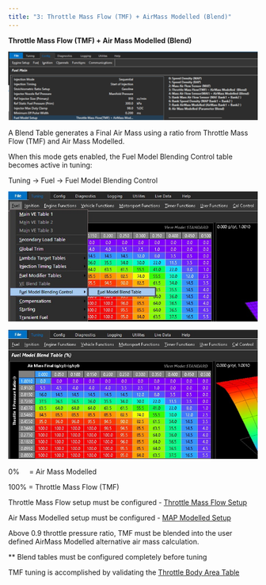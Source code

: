 ```yaml
---
title: "3: Throttle Mass Flow (TMF) + AirMass Modelled (Blend)"
---
```


**Throttle Mass Flow (TMF) + Air Mass Modelled (Blend)**


![Image](</img/Untitled272.png>)


A Blend Table generates a Final Air Mass using a ratio from Throttle Mass Flow (TMF) and Air Mass Modelled.


When this mode gets enabled, the Fuel Model Blending Control table becomes active in tuning: &nbsp;


Tuning -\> Fuel -\> Fuel Model Blending Control


![Image](</img/Config Fuel15.jpg>)


![Image](</img/Config Fuel16.jpg>)


&#48;% &nbsp; &nbsp; = Air Mass Modelled

&#49;00% = Throttle Mass Flow (TMF)


Throttle Mass Flow setup must be configured - [Throttle Mass Flow Setup](<ThrottleMassFlow.md>) &nbsp;

Air Mass Modelled setup must be configured - [MAP Modelled Setup](<AirMassModelledSetup.md>)


Above 0.9 throttle pressure ratio, TMF must be blended into the user defined AirMass Modelled alternative air mass calculation.


\*\* Blend tables must be configured completely before tuning


TMF tuning is accomplished by validating the [Throttle Body Area Table](<Newtopic77.md>)
